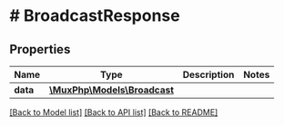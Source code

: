 # # BroadcastResponse

## Properties

Name | Type | Description | Notes
------------ | ------------- | ------------- | -------------
**data** | [**\MuxPhp\Models\Broadcast**](Broadcast.md) |  |

[[Back to Model list]](../../README.md#models) [[Back to API list]](../../README.md#endpoints) [[Back to README]](../../README.md)
